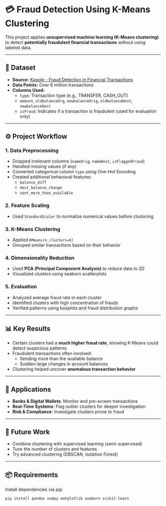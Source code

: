 # 💳 Fraud Detection Using K-Means Clustering

This project applies **unsupervised machine learning (K-Means clustering)** to detect **potentially fraudulent financial transactions** without using labeled data.

---

## 📁 Dataset

- **Source:** [Kaggle - Fraud Detection in Financial Transactions](https://www.kaggle.com/datasets/rohit265/fraud-detection-dynamics-financial-transaction)
- **Data Points:** Over 6 million transactions
- **Columns Used:**
  - `type`: Transaction type (e.g., TRANSFER, CASH_OUT)
  - `amount`, `oldbalanceOrg`, `newbalanceOrig`, `oldbalanceDest`, `newbalanceDest`
  - `isFraud`: Indicates if a transaction is fraudulent (used for evaluation only)

---

## ⚙️ Project Workflow

### 1. **Data Preprocessing**
- Dropped irrelevant columns (`nameOrig`, `nameDest`, `isFlaggedFraud`)
- Handled missing values (if any)
- Converted categorical column `type` using One-Hot Encoding
- Created additional behavioral features:
  - `balance_diff`
  - `dest_balance_change`
  - `sent_more_than_available`

### 2. **Feature Scaling**
- Used `StandardScaler` to normalize numerical values before clustering

### 3. **K-Means Clustering**
- Applied `KMeans(n_clusters=6)`
- Grouped similar transactions based on their behavior

### 4. **Dimensionality Reduction**
- Used **PCA (Principal Component Analysis)** to reduce data to 2D
- Visualized clusters using seaborn scatterplots

### 5. **Evaluation**
- Analyzed average fraud rate in each cluster
- Identified clusters with high concentration of frauds
- Verified patterns using boxplots and fraud distribution graphs

---

## 📊 Key Results

- Certain clusters had a **much higher fraud rate**, showing K-Means could detect suspicious patterns
- Fraudulent transactions often involved:
  - Sending more than the available balance
  - Sudden large changes in account balances
- Clustering helped uncover **anomalous transaction behavior**

---

## 🚀 Applications

- **Banks & Digital Wallets**: Monitor and pre-screen transactions
- **Real-Time Systems**: Flag outlier clusters for deeper investigation
- **Risk & Compliance**: Investigate clusters prone to fraud

---

## 🔮 Future Work

- Combine clustering with supervised learning (semi-supervised)
- Tune the number of clusters and features
- Try advanced clustering (DBSCAN, Isolation Forest)

---

## 📦 Requirements

Install dependencies via pip:

```bash
pip install pandas numpy matplotlib seaborn scikit-learn
